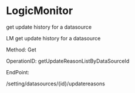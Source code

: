 #     LogicMonitor


get update history for a datasource

LM get update history for a datasource

Method: Get

OperationID: getUpdateReasonListByDataSourceId

EndPoint:

/setting/datasources/{id}/updatereasons
